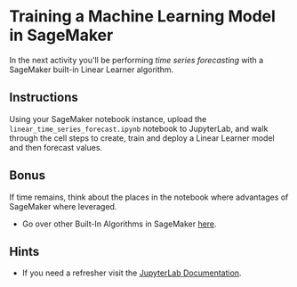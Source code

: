 # Training a Machine Learning Model in SageMaker

In the next activity you'll be performing _time series forecasting_ with a SageMaker built-in Linear Learner algorithm.


## Instructions

Using your SageMaker notebook instance, upload the `linear_time_series_forecast.ipynb` notebook to JupyterLab, and walk through the cell steps to create, train and deploy a Linear Learner model and then forecast values.


## Bonus

If time remains, think about the places in the notebook where advantages of SageMaker where leveraged.

* Go over other Built-In Algorithms in SageMaker [here](https://docs.aws.amazon.com/sagemaker/latest/dg/sagemaker-algo-docker-registry-paths.html).


## Hints


* If you need a refresher visit the [JupyterLab Documentation](https://jupyterlab.readthedocs.io/en/stable/user/interface.html#).
